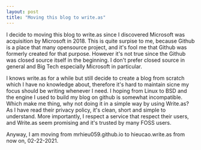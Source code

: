 ```yaml
---
layout: post
title: "Moving this blog to write.as"
---
```


I decide to moving this blog to write.as since I discovered Microsoft was acquisition by Microsoft in 2018. This is quite surpise to me, because Github is a place that many opensource project, and it's fool me that Github was formerly created for that purpose. However it's not true since the Github was closed source itself in the beginning. I don't prefer closed source in general and Big Tech especially Microsoft in particular.

I knows write.as for a while but still decide to create a blog from scratch which I have no knowledge about, therefore it's hard to maintain sicne my focus should be writing whenever I need. I hoping from Linux to BSD and the engine I used to build my blog on github is somewhat incompatible. Which make me thing, why not doing it in a simple way by using Write.as? As I have read their privacy policy, it's clean, short and simple to understand. More importantly, I respect a service that respect their users, and Write.as seem promising and it's trusted by many FOSS users.

Anyway, I am moving from mrhieu059.github.io to hieucao.write.as from now on, 02-22-2021.
